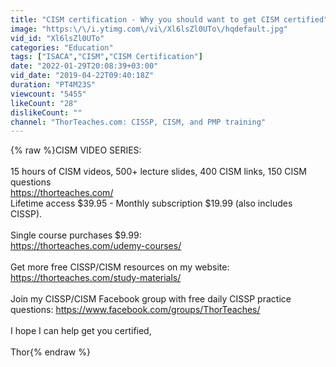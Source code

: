 ```yaml
---
title: "CISM certification - Why you should want to get CISM certified"
image: "https:\/\/i.ytimg.com\/vi\/Xl6lsZl0UTo\/hqdefault.jpg"
vid_id: "Xl6lsZl0UTo"
categories: "Education"
tags: ["ISACA","CISM","CISM Certification"]
date: "2022-01-29T20:08:39+03:00"
vid_date: "2019-04-22T09:40:18Z"
duration: "PT4M23S"
viewcount: "5455"
likeCount: "28"
dislikeCount: ""
channel: "ThorTeaches.com: CISSP, CISM, and PMP training"
---
```

{% raw %}CISM VIDEO SERIES:<br /><br />15 hours of CISM videos, 500+ lecture slides, 400 CISM links, 150 CISM questions<br /><a rel="nofollow" target="blank" href="https://thorteaches.com/">https://thorteaches.com/</a><br />Lifetime access $39.95 - Monthly subscription $19.99 (also includes CISSP).<br /><br />Single course purchases $9.99:<br /><a rel="nofollow" target="blank" href="https://thorteaches.com/udemy-courses/">https://thorteaches.com/udemy-courses/</a><br /><br />Get more free CISSP/CISM resources on my website: <br /><a rel="nofollow" target="blank" href="https://thorteaches.com/study-materials/">https://thorteaches.com/study-materials/</a><br /><br />Join my CISSP/CISM Facebook group with free daily CISSP practice questions: <a rel="nofollow" target="blank" href="https://www.facebook.com/groups/ThorTeaches/">https://www.facebook.com/groups/ThorTeaches/</a><br /><br />I hope I can help get you certified,<br /><br />Thor{% endraw %}
